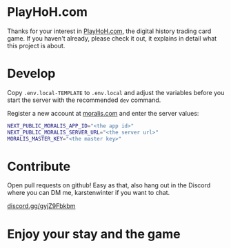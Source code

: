 # PlayHoH.com

Thanks for your interest in [PlayHoH.com](https://playhoh.com), the digital history trading card game. If you haven't already, please check it out, it explains in detail what this project is about.

# Develop

Copy `.env.local-TEMPLATE` to `.env.local` and adjust the variables before you start the server with the recommended `dev` command.

Register a new account at [moralis.com](https://moralis.com) and enter the server values:

```bash
NEXT_PUBLIC_MORALIS_APP_ID="<the app id>"
NEXT_PUBLIC_MORALIS_SERVER_URL="<the server url>"
MORALIS_MASTER_KEY="<the master key>"
```

# Contribute

Open pull requests on github! Easy as that, also hang out in the Discord where you can DM me, karstenwinter if you want to chat.

[discord.gg/gyjZ9Fbkbm](https://discord.gg/gyjZ9Fbkbm)

# Enjoy your stay and the game
